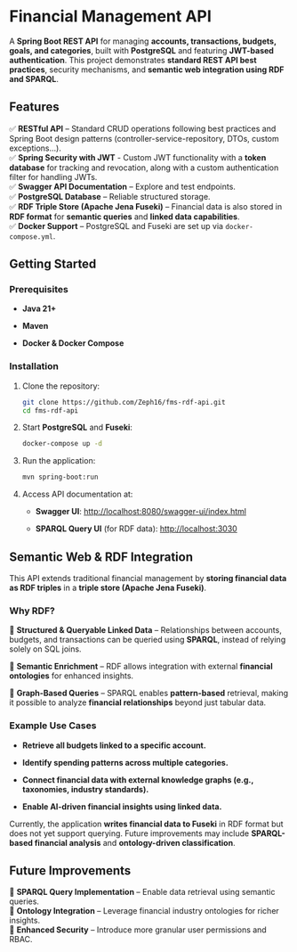 # **Financial Management API**

A **Spring Boot REST API** for managing **accounts, transactions, budgets, goals, and categories**, built with **PostgreSQL** and featuring **JWT-based authentication**. This project demonstrates **standard REST API best practices**, security mechanisms, and **semantic web integration using RDF and SPARQL**.

## **Features**

✅ **RESTful API** – Standard CRUD operations following best practices and Spring Boot design patterns (controller-service-repository, DTOs, custom exceptions...).  
✅ **Spring Security with JWT** - Custom JWT functionality with a **token database** for tracking and revocation, along with a custom authentication filter for handling JWTs.         
✅ **Swagger API Documentation** – Explore and test endpoints.  
✅ **PostgreSQL Database** – Reliable structured storage.  
✅ **RDF Triple Store (Apache Jena Fuseki)** – Financial data is also stored in **RDF format** for **semantic queries** and **linked data capabilities**.  
✅ **Docker Support** – PostgreSQL and Fuseki are set up via `docker-compose.yml`.


## **Getting Started**

### **Prerequisites**

- **Java 21+**
    
- **Maven**
    
- **Docker & Docker Compose**
    

### **Installation**

1. Clone the repository:
    
    ```sh
    git clone https://github.com/Zeph16/fms-rdf-api.git
    cd fms-rdf-api
    ```
    
2. Start **PostgreSQL** and **Fuseki**:
    
    ```sh
    docker-compose up -d
    ```
    
3. Run the application:
    
    ```sh
    mvn spring-boot:run
    ```
    
4. Access API documentation at:
    
    - **Swagger UI**: [http://localhost:8080/swagger-ui/index.html](http://localhost:8080/swagger-ui/index.html)
        
    - **SPARQL Query UI** (for RDF data): [http://localhost:3030](http://localhost:3030)
        

## **Semantic Web & RDF Integration**

This API extends traditional financial management by **storing financial data as RDF triples** in a **triple store (Apache Jena Fuseki)**.

### **Why RDF?**

🔹 **Structured & Queryable Linked Data** – Relationships between accounts, budgets, and transactions can be queried using **SPARQL**, instead of relying solely on SQL joins.

🔹 **Semantic Enrichment** – RDF allows integration with external **financial ontologies** for enhanced insights.

🔹 **Graph-Based Queries** – SPARQL enables **pattern-based** retrieval, making it possible to analyze **financial relationships** beyond just tabular data.

### **Example Use Cases**

- **Retrieve all budgets linked to a specific account.**
    
- **Identify spending patterns across multiple categories.**
    
- **Connect financial data with external knowledge graphs (e.g., taxonomies, industry standards).**
    
- **Enable AI-driven financial insights using linked data.**
    

Currently, the application **writes financial data to Fuseki** in RDF format but does not yet support querying. Future improvements may include **SPARQL-based financial analysis** and **ontology-driven classification**.

## **Future Improvements**

🚀 **SPARQL Query Implementation** – Enable data retrieval using semantic queries.  
🚀 **Ontology Integration** – Leverage financial industry ontologies for richer insights.  
🚀 **Enhanced Security** – Introduce more granular user permissions and RBAC.

